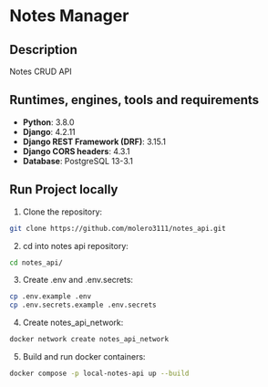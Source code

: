 # Notes Manager

## Description

Notes CRUD API

##  Runtimes, engines, tools and requirements

- **Python**: 3.8.0
- **Django**: 4.2.11
- **Django REST Framework (DRF)**: 3.15.1
- **Django CORS headers**: 4.3.1
- **Database**: PostgreSQL 13-3.1

## Run Project locally

1. Clone the repository:

```bash
git clone https://github.com/molero3111/notes_api.git
```

2. cd into notes api repository:

```bash
cd notes_api/
```

3. Create .env and .env.secrets:

```bash
cp .env.example .env 
cp .env.secrets.example .env.secrets
```

4. Create notes_api_network:

```bash
docker network create notes_api_network
```

5. Build and run docker containers:

```bash
docker compose -p local-notes-api up --build
```